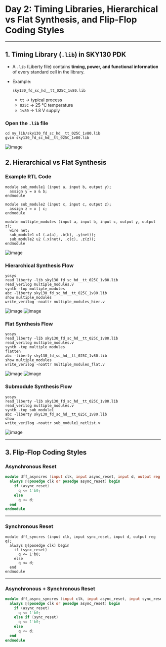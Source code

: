 # **Day 2: Timing Libraries, Hierarchical vs Flat Synthesis, and Flip-Flop Coding Styles**

---

## 1. Timing Library (`.lib`) in SKY130 PDK

* A `.lib` (Liberty file) contains **timing, power, and functional information** of every standard cell in the library.
* Example:

  ```
  sky130_fd_sc_hd__tt_025C_1v80.lib
  ```

  * `tt` → typical process
  * `025C` → 25 °C temperature
  * `1v80` → 1.8 V supply

### Open the `.lib` file

```
cd my_lib/sky130_fd_sc_hd__tt_025C_1v80.lib
gvim sky130_fd_sc_hd__tt_025C_1v80.lib
```
![image](https://github.com/Muthukumarj-42/vsd-tapeout/blob/b48ec2890da277fde617ceebb56d76684ff22108/week-1%20/Day%202%20/pictures/libfile.png)

## 2. Hierarchical vs Flat Synthesis

### Example RTL Code

```
module sub_module1 (input a, input b, output y);
  assign y = a & b;
endmodule

module sub_module2 (input x, input c, output z);
  assign z = x | c;
endmodule

module multiple_modules (input a, input b, input c, output y, output z);
  wire net;
  sub_module1 u1 (.a(a), .b(b), .y(net));
  sub_module2 u2 (.x(net), .c(c), .z(z));
endmodule
```

![image](https://github.com/Muthukumarj-42/vsd-tapeout/blob/06d74d9d6552ea3bf18caf3caf4918671fc91c30/week-1%20/Day%202%20/pictures/mutliple_module.png)

### **Hierarchical Synthesis Flow**

```
yosys
read_liberty -lib sky130_fd_sc_hd__tt_025C_1v80.lib
read_verilog multiple_modules.v
synth -top multiple_modules
abc -liberty sky130_fd_sc_hd__tt_025C_1v80.lib
show multiple_modules
write_verilog -noattr multiple_modules_hier.v
```
![image](https://github.com/Muthukumarj-42/vsd-tapeout/blob/7637b92eb4776ac78bb5d956ea0444b51bb032c2/week-1%20/Day%202%20/pictures/yosys-multiple.png)
![image](https://github.com/Muthukumarj-42/vsd-tapeout/blob/a0a85896a4ac268bc62b83ea01628519d1407862/week-1%20/Day%202%20/pictures/show%20multiple.png)

### **Flat Synthesis Flow**

```
yosys
read_liberty -lib sky130_fd_sc_hd__tt_025C_1v80.lib
read_verilog multiple_modules.v
synth -top multiple_modules
flatten
abc -liberty sky130_fd_sc_hd__tt_025C_1v80.lib
show multiple_modules
write_verilog -noattr multiple_modules_flat.v
```
![image](https://github.com/Muthukumarj-42/vsd-tapeout/blob/7637b92eb4776ac78bb5d956ea0444b51bb032c2/week-1%20/Day%202%20/pictures/yosys-multiple.png)
![image](https://github.com/Muthukumarj-42/vsd-tapeout/blob/7e19f1bb11ed5aa9e07c314e094f74de57f705df/week-1%20/Day%202%20/pictures/flatten.png)

### **Submodule Synthesis Flow**

```
yosys
read_liberty -lib sky130_fd_sc_hd__tt_025C_1v80.lib
read_verilog multiple_modules.v
synth -top sub_module1
abc -liberty sky130_fd_sc_hd__tt_025C_1v80.lib
show
write_verilog -noattr sub_module1_netlist.v
```
![image](https://github.com/Muthukumarj-42/vsd-tapeout/blob/82b66da49211f0f159f9003f3bbe5604186dfdc3/week-1%20/Day%202%20/pictures/sub_module1.png)

---

## 3. Flip-Flop Coding Styles

### Asynchronous Reset

```verilog
module dff_asyncres (input clk, input async_reset, input d, output reg q);
  always @(posedge clk or posedge async_reset) begin
    if (async_reset)
      q <= 1'b0;
    else
      q <= d;
  end
endmodule
```

---

### Synchronous Reset

```
module dff_syncres (input clk, input sync_reset, input d, output reg q);
  always @(posedge clk) begin
    if (sync_reset)
      q <= 1'b0;
    else
      q <= d;
  end
endmodule
```

---

### Asynchronous + Synchronous Reset

```verilog
module dff_async_syncres (input clk, input async_reset, input sync_reset, input d, output reg q);
  always @(posedge clk or posedge async_reset) begin
    if (async_reset)
      q <= 1'b0;
    else if (sync_reset)
      q <= 1'b0;
    else
      q <= d;
  end
endmodule
```
